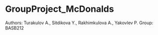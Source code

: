 # GroupProject_McDonalds
Authors: Turakulov A., Sitdikova Y., Rakhimkulova A., Yakovlev P.  Group: BASB212
